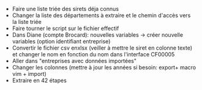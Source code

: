 - Faire une liste triée des sirets déja connus
- Changer la liste des départements à extraire et le chemin d'accès vers la liste triée
- Faire tourner le script sur le fichier effectif
- Dans Diane (compte Brocard): nouvelles variables -> créer nouvelle variables (option identifiant entreprise)
- Convertir le fichier csv enxlsx (veiller à mettre le siret en colonne texte) et changer le nom en fonction du nom dans l'interface CF00005
- Aller dans "entreprises avec données importées"
- Changer les colonnes (mettre à jour les années si besoin: export+ macro vim + import)
- Extraire en 42 étapes
